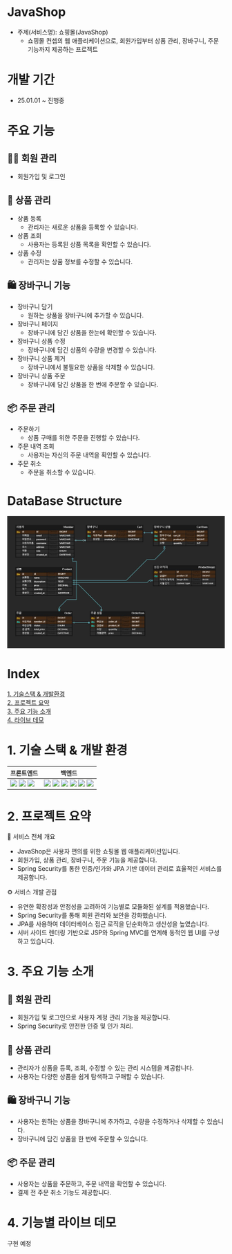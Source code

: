 # JavaShop
- 주제(서비스명): 쇼핑몰(JavaShop)
    - 쇼핑몰 컨셉의 웹 애플리케이션으로, 회원가입부터 상품 관리, 장바구니, 주문 기능까지 제공하는 프로젝트

# 개발 기간
- 25.01.01 ~ 진행중

# 주요 기능
## 🧑‍💼 회원 관리
- 회원가입 및 로그인
## 🛒 상품 관리
- 상품 등록
  - 관리자는 새로운 상품을 등록할 수 있습니다.
- 상품 조회
  - 사용자는 등록된 상품 목록을 확인할 수 있습니다.
- 상품 수정
  - 관리자는 상품 정보를 수정할 수 있습니다.
## 🛍️ 장바구니 기능
- 장바구니 담기
  - 원하는 상품을 장바구니에 추가할 수 있습니다.
- 장바구니 페이지
  - 장바구니에 담긴 상품을 한눈에 확인할 수 있습니다.
- 장바구니 상품 수정
  - 장바구니에 담긴 상품의 수량을 변경할 수 있습니다.
- 장바구니 상품 제거
  - 장바구니에서 불필요한 상품을 삭제할 수 있습니다.
- 장바구니 상품 주문
  - 장바구니에 담긴 상품을 한 번에 주문할 수 있습니다.
## 📦 주문 관리
- 주문하기
  - 상품 구매를 위한 주문을 진행할 수 있습니다.
- 주문 내역 조회
  - 사용자는 자신의 주문 내역을 확인할 수 있습니다.
- 주문 취소
  - 주문을 취소할 수 있습니다.

# DataBase Structure
<img src="src/docs/images/JavaShopERD.JPG" alt="JavaShop ERD" width="600">

# Index
[1. 기술스택 & 개발환경](#1-기술-스택--개발-환경)  
[2. 프로젝트 요약](#2-프로젝트-요약)  
[3. 주요 기능 소개](#3-주요-기능-소개)  
[4. 라이브 데모](#4-기능별-라이브-데모)  

# 1. 기술 스택 & 개발 환경
<table>
    <thead>
        <tr>
            <th>프론트엔드</th>
            <th>백엔드</th>
        </tr>
    </thead>
    <tbody>
        <tr>
          <td>
            <img src="https://img.shields.io/badge/html5-E34F26?style=for-the-badge&logo=html5&logoColor=white">
            <img src="https://img.shields.io/badge/JSP-000000?style=for-the-badge&logo=openjdk&logoColor=white">
            <img src="https://img.shields.io/badge/css3-1572B6?style=for-the-badge&logo=css3&logoColor=white">
          </td>
          <td>
            <img src="https://img.shields.io/badge/Java-000000?style=for-the-badge&logo=openjdk&logoColor=white">
            <img src="https://img.shields.io/badge/JPA-000000?style=for-the-badge&logo=openjdk&logoColor=white">
            <img src="https://img.shields.io/badge/MySQL-4479A1?style=for-the-badge&logo=mysql&logoColor=white">
            <img src="https://img.shields.io/badge/springboot-6DB33F?style=for-the-badge&logo=springboot&logoColor=white">
            <img src="https://img.shields.io/badge/springsecurity-6DB33F?style=for-the-badge&logo=springsecurity&logoColor=white">
            <img src="https://img.shields.io/badge/JPQL-6DB33F?style=for-the-badge&logo=spring&logoColor=white">
          </td>
        </tr>
    </tbody>
</table>

# 2. 프로젝트 요약
🔎 서비스 전체 개요
- JavaShop은 사용자 편의를 위한 쇼핑몰 웹 애플리케이션입니다.
- 회원가입, 상품 관리, 장바구니, 주문 기능을 제공합니다.
- Spring Security를 통한 인증/인가와 JPA 기반 데이터 관리로 효율적인 서비스를 제공합니다.
<!-- - JSP를 활용해 서버 사이드 렌더링 방식으로 프론트엔드를 구현하고 있습니다. -->

⚙️ 서비스 개발 관점
- 유연한 확장성과 안정성을 고려하여 기능별로 모듈화된 설계를 적용했습니다.
- Spring Security를 통해 회원 관리와 보안을 강화했습니다.
- JPA를 사용하여 데이터베이스 접근 로직을 단순화하고 생산성을 높였습니다.
- 서버 사이드 렌더링 기반으로 JSP와 Spring MVC를 연계해 동적인 웹 UI를 구성하고 있습니다.
  
# 3. 주요 기능 소개
## 🧑 회원 관리
- 회원가입 및 로그인으로 사용자 계정 관리 기능을 제공합니다.
- Spring Security로 안전한 인증 및 인가 처리.

## 🛒 상품 관리
- 관리자가 상품을 등록, 조회, 수정할 수 있는 관리 시스템을 제공합니다.
- 사용자는 다양한 상품을 쉽게 탐색하고 구매할 수 있습니다.

## 🛍️ 장바구니 기능
- 사용자는 원하는 상품을 장바구니에 추가하고, 수량을 수정하거나 삭제할 수 있습니다.
- 장바구니에 담긴 상품을 한 번에 주문할 수 있습니다.

## 📦 주문 관리
- 사용자는 상품을 주문하고, 주문 내역을 확인할 수 있습니다.
- 결제 전 주문 취소 기능도 제공합니다.

# 4. 기능별 라이브 데모
구현 예정
